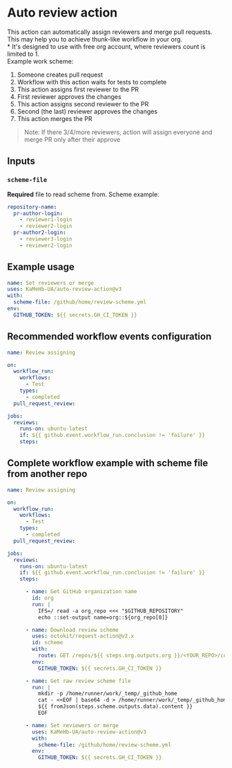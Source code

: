 # Auto review action

This action can automatically assign reviewers and merge pull requests. This may help you to achieve thunk-like workflow in your org.  
\* It's designed to use with free org account, where reviewers count is limited to 1.  
Example work scheme:
1. Someone creates pull request
1. Workflow with this action waits for tests to complete
1. This action assigns first reviewer to the PR
1. First reviewer approves the changes
1. This action assigns second reviewer to the PR
1. Second (the last) reviewer approves the changes
1. This action merges the PR

> Note: If there 3/4/more reviewers, action will assign everyone and merge PR only after their approve

## Inputs

### `scheme-file`

**Required** file to read scheme from. Scheme example:

```yml
repository-name:
  pr-author-login:
    - reviewer1-login
    - reviewer2-login
  pr-author2-login:
    - reviewer3-login
    - reviewer2-login
```

## Example usage

```yaml
name: Set reviewers or merge
uses: KaMeHb-UA/auto-review-action@v3
with:
  scheme-file: /github/home/review-scheme.yml
env:
  GITHUB_TOKEN: ${{ secrets.GH_CI_TOKEN }}
```

## Recommended workflow events configuration

```yml
name: Review assigning

on:
  workflow_run:
    workflows:
      - Test
    types:
      - completed
  pull_request_review:

jobs:
  reviews:
    runs-on: ubuntu-latest
    if: ${{ github.event.workflow_run.conclusion != 'failure' }}
    steps:
```

## Complete workflow example with scheme file from another repo

```yml
name: Review assigning

on:
  workflow_run:
    workflows:
      - Test
    types:
      - completed
  pull_request_review:

jobs:
  reviews:
    runs-on: ubuntu-latest
    if: ${{ github.event.workflow_run.conclusion != 'failure' }}
    steps:

      - name: Get GitHub organization name
        id: org
        run: |
          IFS=/ read -a org_repo <<< "$GITHUB_REPOSITORY"
          echo ::set-output name=org::${org_repo[0]}

      - name: Download review scheme
        uses: octokit/request-action@v2.x
        id: scheme
        with:
          route: GET /repos/${{ steps.org.outputs.org }}/<YOUR_REPO>/contents/review-scheme.yml
        env:
          GITHUB_TOKEN: ${{ secrets.GH_CI_TOKEN }}

      - name: Get raw review scheme file
        run: |
          mkdir -p /home/runner/work/_temp/_github_home
          cat - <<EOF | base64 -d > /home/runner/work/_temp/_github_home/review-scheme.yml
          ${{ fromJson(steps.scheme.outputs.data).content }}
          EOF

      - name: Set reviewers or merge
        uses: KaMeHb-UA/auto-review-action@v3
        with:
          scheme-file: /github/home/review-scheme.yml
        env:
          GITHUB_TOKEN: ${{ secrets.GH_CI_TOKEN }}
```
